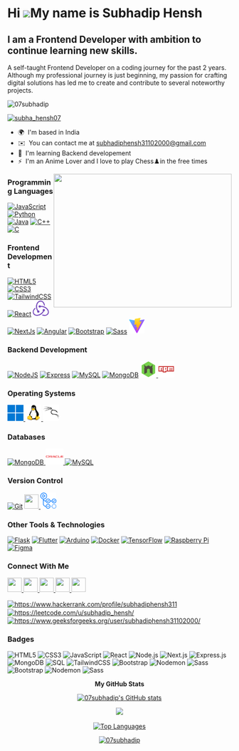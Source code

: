 
Hi ![](https://user-images.githubusercontent.com/18350557/176309783-0785949b-9127-417c-8b55-ab5a4333674e.gif)My name is Subhadip Hensh
======================================================================================================================================

I am a Frontend Developer with ambition to continue learning new skills.
------------------------------------------------------------------------

A self-taught Frontend Developer on a coding journey for the past 2 years. Although my professional journey is just beginning, my passion for crafting digital solutions has led me to create and contribute to several noteworthy projects.

<p align="left"> <img src="https://komarev.com/ghpvc/?username=07subhadip&label=Profile%20views&color=0e75b6&style=flat" alt="07subhadip" /> </p>

<p align="left"> <a href="https://twitter.com/subha_hensh07" target="blank"><img src="https://img.shields.io/twitter/follow/subha_hensh07?logo=twitter&style=for-the-badge" alt="subha_hensh07" /></a> </p>

* 🌍  I'm based in India
* ✉️  You can contact me at [subhadiphensh31102000@gmail.com](mailto:subhadiphensh31102000@gmail.com)
* 🧠  I'm learning Backend developement
* ⚡  I'm an Anime Lover and I love to play Chess♟️in the free times

<!-- <img align="right" src="https://github.com/07subhadip/07subhadip/blob/main/portrait-programmer-working-with-pc.png" width="400" height="400"> -->

<img align="right" src="https://cdn.dribbble.com/users/1162077/screenshots/3848914/programmer.gif" width="400" height="300">


### Programming Languages

<p align="left">
<a href="https://developer.mozilla.org/en-US/docs/Web/JavaScript" target="_blank" rel="noreferrer"><img src="https://raw.githubusercontent.com/danielcranney/readme-generator/main/public/icons/skills/javascript-colored.svg" width="36" height="36" alt="JavaScript" /></a>
<a href="https://www.python.org/" target="_blank" rel="noreferrer"><img src="https://raw.githubusercontent.com/danielcranney/readme-generator/main/public/icons/skills/python-colored.svg" width="36" height="36" alt="Python" /></a>
<a href="https://www.oracle.com/java/" target="_blank" rel="noreferrer"><img src="https://raw.githubusercontent.com/danielcranney/readme-generator/main/public/icons/skills/java-colored.svg" width="36" height="36" alt="Java" /></a>
<a href="https://docs.microsoft.com/en-us/cpp/?view=msvc-170" target="_blank" rel="noreferrer"><img src="https://raw.githubusercontent.com/danielcranney/readme-generator/main/public/icons/skills/cplusplus-colored.svg" width="36" height="36" alt="C++" /></a>
<a href="https://docs.microsoft.com/en-us/cpp/?view=msvc-170" target="_blank" rel="noreferrer"><img src="https://raw.githubusercontent.com/danielcranney/readme-generator/main/public/icons/skills/c-colored.svg" width="36" height="36" alt="C" /></a>
</p>

### Frontend Development

<p align="left">
<a href="https://developer.mozilla.org/en-US/docs/Glossary/HTML5" target="_blank" rel="noreferrer"><img src="https://raw.githubusercontent.com/danielcranney/readme-generator/main/public/icons/skills/html5-colored.svg" width="36" height="36" alt="HTML5" /></a>
<a href="https://www.w3.org/TR/CSS/#css" target="_blank" rel="noreferrer"><img src="https://raw.githubusercontent.com/danielcranney/readme-generator/main/public/icons/skills/css3-colored.svg" width="36" height="36" alt="CSS3" /></a>
<a href="https://tailwindcss.com/" target="_blank" rel="noreferrer"><img src="https://raw.githubusercontent.com/danielcranney/readme-generator/main/public/icons/skills/tailwindcss-colored.svg" width="36" height="36" alt="TailwindCSS" /></a>
<a href="https://reactjs.org/" target="_blank" rel="noreferrer"><img src="https://raw.githubusercontent.com/danielcranney/readme-generator/main/public/icons/skills/react-colored.svg" width="36" height="36" alt="React" /></a>
<a href="https://redux.js.org" target="_blank" rel="noreferrer"> <img src="https://raw.githubusercontent.com/devicons/devicon/master/icons/redux/redux-original.svg" alt="redux" width="36" height="36"/>
<a href="https://nextjs.org/docs" target="_blank" rel="noreferrer"><img src="https://raw.githubusercontent.com/danielcranney/readme-generator/main/public/icons/skills/nextjs-colored-dark.svg" width="36" height="36" alt="NextJs" /></a>
<a href="https://angular.io/" target="_blank" rel="noreferrer"><img src="https://raw.githubusercontent.com/danielcranney/readme-generator/main/public/icons/skills/angularjs-colored.svg" width="36" height="36" alt="Angular" /></a>
<a href="https://getbootstrap.com/" target="_blank" rel="noreferrer"><img src="https://raw.githubusercontent.com/danielcranney/readme-generator/main/public/icons/skills/bootstrap-colored.svg" width="36" height="36" alt="Bootstrap" /></a>
<a href="https://sass-lang.com/" target="_blank" rel="noreferrer"><img src="https://raw.githubusercontent.com/danielcranney/readme-generator/main/public/icons/skills/sass-colored.svg" width="36" height="36" alt="Sass" /></a>
  <!-- Vite.js -->
    <a href="https://vitejs.dev/" target="_blank" rel="noreferrer">
        <img src="https://github.com/07subhadip/07subhadip/blob/main/Vite.js.svg" width="36" height="36" alt="Vite.js" />
    </a>
</p>

### Backend Development

<p align="left">
<a href="https://nodejs.org/en/" target="_blank" rel="noreferrer"><img src="https://raw.githubusercontent.com/danielcranney/readme-generator/main/public/icons/skills/nodejs-colored.svg" width="36" height="36" alt="NodeJS" /></a>
<a href="https://expressjs.com/" target="_blank" rel="noreferrer"><img src="https://raw.githubusercontent.com/danielcranney/readme-generator/main/public/icons/skills/express-colored-dark.svg" width="36" height="36" alt="Express" /></a>
<a href="https://www.mysql.com/" target="_blank" rel="noreferrer"><img src="https://raw.githubusercontent.com/danielcranney/readme-generator/main/public/icons/skills/mysql-colored.svg" width="36" height="36" alt="MySQL" /></a>
<a href="https://www.mongodb.com/" target="_blank" rel="noreferrer"><img src="https://raw.githubusercontent.com/danielcranney/readme-generator/main/public/icons/skills/mongodb-colored.svg" width="36" height="36" alt="MongoDB" /></a>
<a href="https://nodemon.io/" target="_blank" rel="noreferrer"><img src="https://github.com/07subhadip/07subhadip/blob/main/Nodemon.svg" width="36" height="36"/></svg>
<a href="https://www.npmjs.com/" target="_blank" rel="noreferrer"><img src="https://github.com/07subhadip/07subhadip/blob/main/NPM.svg" width="36" height="36" alt="npm" /></a>


</p>

### Operating Systems

<p align="left">
    <!-- Windows 11 -->
    <a href="https://www.microsoft.com/windows" target="_blank" rel="noreferrer">
        <img src="https://github.com/07subhadip/07subhadip/blob/main/Windows%2011.svg" width="36" height="36" alt="Windows 11" />
    </a>
    <!-- Linux -->
    <a href="https://www.linux.org/" target="_blank" rel="noreferrer">
        <img src="https://github.com/07subhadip/07subhadip/blob/main/Linux.svg" width="36" height="36" alt="Linux" />
    </a>
    <!-- Kali Linux -->
    <a href="https://www.kali.org/" target="_blank" rel="noreferrer">
        <img src="https://github.com/07subhadip/07subhadip/blob/main/kalilinux-svgrepo-com.svg" width="36" height="36" alt="Kali Linux" />
    </a>
</p>

### Databases

<p align="left">
    <!-- MongoDB -->
    <a href="https://www.mongodb.com/" target="_blank" rel="noreferrer">
        <img src="https://raw.githubusercontent.com/danielcranney/readme-generator/main/public/icons/skills/mongodb-colored.svg" width="36" height="36" alt="MongoDB" />
    </a>
    <!-- Oracle -->
    <a href="https://www.oracle.com/database/" target="_blank" rel="noreferrer">
        <img src="https://github.com/07subhadip/07subhadip/blob/main/Oracle.svg" width="40" height="36" alt="Oracle" />
    </a>
    <!-- MySQL -->
    <a href="https://www.mysql.com/" target="_blank" rel="noreferrer"><img src="https://raw.githubusercontent.com/danielcranney/readme-generator/main/public/icons/skills/mysql-colored.svg" width="36" height="36" alt="MySQL" /></a>
</p>

### Version Control

<p align="left">
    <!-- Git -->
    <a href="https://git-scm.com/" target="_blank" rel="noreferrer"><img src="https://raw.githubusercontent.com/danielcranney/readme-generator/main/public/icons/skills/git-colored.svg" width="36" height="36" alt="Git" /></a>
    <!-- GitHub -->
    </a> <a href="https://www.github.com/07subhadip" target="_blank" rel="noreferrer"> <picture> <source media="(prefers-color-scheme: dark)" srcset="https://raw.githubusercontent.com/danielcranney/readme-generator/main/public/icons/socials/github-dark.svg" /> <source media="(prefers-color-scheme: light)" srcset="https://raw.githubusercontent.com/danielcranney/readme-generator/main/public/icons/socials/github.svg" /> <img src="https://raw.githubusercontent.com/danielcranney/readme-generator/main/public/icons/socials/github.svg" width="32" height="32" /> </picture> </a>
    <!-- GitHub Actions -->
    <a href="https://github.com/features/actions" target="_blank" rel="noreferrer">
        <img src="https://github.com/07subhadip/07subhadip/blob/main/GitHub%20Actions.svg" width="36" height="36" alt="GitHub Actions" />
    </a>
</p>

### Other Tools & Technologies

<p align="left">

<a href="https://flask.palletsprojects.com/en/2.0.x/" target="_blank" rel="noreferrer"><img src="https://raw.githubusercontent.com/danielcranney/readme-generator/main/public/icons/skills/flask-colored-dark.svg" width="36" height="36" alt="Flask" /></a>
<a href="https://flutter.dev/" target="_blank" rel="noreferrer"><img src="https://raw.githubusercontent.com/danielcranney/readme-generator/main/public/icons/skills/flutter-colored.svg" width="36" height="36" alt="Flutter" /></a>
<a href="https://store.arduino.cc/?gclid=Cj0KCQjw2eilBhCCARIsAG0Pf8uueBifykWcsSS4LPESeGQfxGVKJYnzV7bz471XfknQJy_1VINVWM8aAkLtEALw_wcB" target="_blank" rel="noreferrer"><img src="https://raw.githubusercontent.com/danielcranney/readme-generator/main/public/icons/skills/arduino-colored.svg" width="36" height="36" alt="Arduino" /></a>
<a href="https://www.docker.com/" target="_blank" rel="noreferrer"><img src="https://raw.githubusercontent.com/danielcranney/readme-generator/main/public/icons/skills/docker-colored.svg" width="36" height="36" alt="Docker" /></a>
<a href="https://www.tensorflow.org/" target="_blank" rel="noreferrer"><img src="https://www.vectorlogo.zone/logos/tensorflow/tensorflow-icon.svg" width="36" height="36" alt="TensorFlow" /></a>
<a href="https://www.raspberrypi.org/" target="_blank" rel="noreferrer"><img src="https://raw.githubusercontent.com/danielcranney/readme-generator/main/public/icons/skills/raspberrypi-colored.svg" width="36" height="36" alt="Raspberry Pi" /></a>
<a href="https://www.figma.com/" target="_blank" rel="noreferrer"><img src="https://raw.githubusercontent.com/danielcranney/readme-generator/main/public/icons/skills/figma-colored.svg" width="36" height="36" alt="Figma" /></a>
</p>



### Connect With Me

<p align="left"> <a href="https://www.facebook.com/subhadip.hensh.9" target="_blank" rel="noreferrer"> <picture> <source media="(prefers-color-scheme: dark)" srcset="![image](https://github.com/user-attachments/assets/a87e9365-c04c-4134-a7b2-4235e95da91b)
g" /> <source media="(prefers-color-scheme: light)" srcset="https://raw.githubusercontent.com/danielcranney/readme-generator/main/public/icons/socials/facebook.svg" /> <img src="https://raw.githubusercontent.com/danielcranney/readme-generator/main/public/icons/socials/facebook.svg" width="32" height="32" /> </picture> </a> <a href="https://www.github.com/07subhadip" target="_blank" rel="noreferrer"> <picture> <source media="(prefers-color-scheme: dark)" srcset="https://raw.githubusercontent.com/danielcranney/readme-generator/main/public/icons/socials/github-dark.svg" /> <source media="(prefers-color-scheme: light)" srcset="https://raw.githubusercontent.com/danielcranney/readme-generator/main/public/icons/socials/github.svg" /> <img src="https://raw.githubusercontent.com/danielcranney/readme-generator/main/public/icons/socials/github.svg" width="32" height="32" /> </picture> </a> <a href="http://www.instagram.com/subhadip_hensh/" target="_blank" rel="noreferrer"> <picture> <source media="(prefers-color-scheme: dark)" srcset="![image](https://github.com/user-attachments/assets/326d4168-d894-4a0e-a152-f1cb4ad5d1fa)
" /> <source media="(prefers-color-scheme: light)" srcset="https://raw.githubusercontent.com/danielcranney/readme-generator/main/public/icons/socials/instagram.svg" /> <img src="https://raw.githubusercontent.com/danielcranney/readme-generator/main/public/icons/socials/instagram.svg" width="32" height="32" /> </picture> </a> <a href="https://www.linkedin.com/in/subhadip-hensh-940904214/" target="_blank" rel="noreferrer"> <picture> <source media="(prefers-color-scheme: dark)" srcset="![image](https://github.com/user-attachments/assets/7ef01479-d084-4ddc-b6b2-7d750c62d056)
" /> <source media="(prefers-color-scheme: light)" srcset="https://raw.githubusercontent.com/danielcranney/readme-generator/main/public/icons/socials/linkedin.svg" /> <img src="https://raw.githubusercontent.com/danielcranney/readme-generator/main/public/icons/socials/linkedin.svg" width="32" height="32" /> </picture> </a> <a href="https://www.x.com/Subha_Hensh07" target="_blank" rel="noreferrer"> <picture> <source media="(prefers-color-scheme: dark)" srcset="https://raw.githubusercontent.com/danielcranney/readme-generator/main/public/icons/socials/twitter-dark.svg" /> <source media="(prefers-color-scheme: light)" srcset="https://raw.githubusercontent.com/danielcranney/readme-generator/main/public/icons/socials/twitter.svg" /> <img src="https://raw.githubusercontent.com/danielcranney/readme-generator/main/public/icons/socials/twitter.svg" width="32" height="32" /> </picture> </a></p><a href="https://www.hackerrank.com/https://www.hackerrank.com/profile/subhadiphensh311" target="blank"><img align="center" src="https://raw.githubusercontent.com/rahuldkjain/github-profile-readme-generator/master/src/images/icons/Social/hackerrank.svg" alt="https://www.hackerrank.com/profile/subhadiphensh311" height="36" width="36" /></a><a href="https://www.leetcode.com/https://leetcode.com/u/subhadip_hensh/" target="blank"><img align="center" src="https://raw.githubusercontent.com/rahuldkjain/github-profile-readme-generator/master/src/images/icons/Social/leet-code.svg" alt="https://leetcode.com/u/subhadip_hensh/" height="36" width="36" /></a><a href="https://auth.geeksforgeeks.org/user/https://www.geeksforgeeks.org/user/subhadiphensh31102000/" target="blank"><img align="center" src="https://raw.githubusercontent.com/rahuldkjain/github-profile-readme-generator/master/src/images/icons/Social/geeks-for-geeks.svg" alt="https://www.geeksforgeeks.org/user/subhadiphensh31102000/" height="36" width="36" /></a>

### Badges

![HTML5](https://img.shields.io/badge/HTML5-E34F26?style=for-the-badge&logo=html5&logoColor=white)
![CSS3](https://img.shields.io/badge/CSS3-1572B6?style=for-the-badge&logo=css3&logoColor=white)
![JavaScript](https://img.shields.io/badge/JavaScript-F7DF1E?style=for-the-badge&logo=javascript&logoColor=black)
![React](https://img.shields.io/badge/React-61DAFB?style=for-the-badge&logo=react&logoColor=black)
![Node.js](https://img.shields.io/badge/Node.js-339933?style=for-the-badge&logo=nodedotjs&logoColor=white)
![Next.js](https://img.shields.io/badge/Next.js-000000?style=for-the-badge&logo=nextdotjs&logoColor=white)
![Express.js](https://img.shields.io/badge/Express.js-404D59?style=for-the-badge)
![MongoDB](https://img.shields.io/badge/MongoDB-4EA94B?style=for-the-badge&logo=mongodb&logoColor=white)
![SQL](https://img.shields.io/badge/SQL-4479A1?style=for-the-badge&logo=postgresql&logoColor=white)
![TailwindCSS](https://img.shields.io/badge/TailwindCSS-38B2AC?style=for-the-badge&logo=tailwind-css&logoColor=white)
![Bootstrap](https://img.shields.io/badge/Bootstrap-7952B3?style=for-the-badge&logo=bootstrap&logoColor=white)
![Nodemon](https://img.shields.io/badge/Nodemon-76D04B?style=for-the-badge&logo=nodemon&logoColor=white)
![Sass](https://img.shields.io/badge/Sass-CC6699?style=for-the-badge&logo=sass&logoColor=white)
![Bootstrap](https://img.shields.io/badge/Bootstrap-7952B3?style=for-the-badge&logo=bootstrap&logoColor=white)
![Nodemon](https://img.shields.io/badge/Nodemon-76D04B?style=for-the-badge&logo=nodemon&logoColor=white)
![Sass](https://img.shields.io/badge/Sass-CC6699?style=for-the-badge&logo=sass&logoColor=white)



<div align= "center">
<b>My GitHub Stats</b>

<a href="http://www.github.com/07subhadip"><img src="https://github-readme-stats.vercel.app/api?username=07subhadip&show_icons=true&hide=&count_private=true&title_color=0891b2&text_color=ffffff&icon_color=0891b2&bg_color=1c1917&hide_border=true&show_icons=true" alt="07subhadip's GitHub stats" /></a>

<a href="http://www.github.com/07subhadip"><img src="https://github-readme-streak-stats.herokuapp.com/?user=07subhadip&stroke=ffffff&background=1c1917&ring=0891b2&fire=0891b2&currStreakNum=ffffff&currStreakLabel=0891b2&sideNums=ffffff&sideLabels=ffffff&dates=ffffff&hide_border=true" /></a>

<a href="https://github.com/07subhadip" align="center" ><img src="https://github-readme-stats.vercel.app/api/top-langs/?username=07subhadip&langs_count=10&title_color=0891b2&text_color=ffffff&icon_color=0891b2&bg_color=1c1917&hide_border=true&locale=en&custom_title=Top%20%Languages" alt="Top Languages" /></a>

<p align="center"> <a href="https://github.com/ryo-ma/github-profile-trophy"><img src="https://github-profile-trophy.vercel.app/?username=07subhadip" alt="07subhadip" /></a> </p>

</div>
